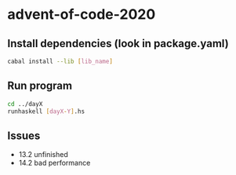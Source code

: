 # advent-of-code-2020

## Install dependencies (look in package.yaml)

```sh
cabal install --lib [lib_name]
```

## Run program

```sh
cd ../dayX
runhaskell [dayX-Y].hs
```

## Issues
- 13.2 unfinished
- 14.2 bad performance
